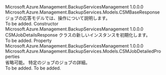 <Type Name="CSMJobDetailsResponse" FullName="Microsoft.Azure.Management.BackupServices.Models.CSMJobDetailsResponse">
  <TypeSignature Language="C#" Value="public class CSMJobDetailsResponse : Microsoft.Azure.Management.BackupServices.Models.CSMBaseResponse" />
  <TypeSignature Language="ILAsm" Value=".class public auto ansi beforefieldinit CSMJobDetailsResponse extends Microsoft.Azure.Management.BackupServices.Models.CSMBaseResponse" />
  <TypeSignature Language="DocId" Value="T:Microsoft.Azure.Management.BackupServices.Models.CSMJobDetailsResponse" />
  <TypeSignature Language="VB.NET" Value="Public Class CSMJobDetailsResponse&#xA;Inherits CSMBaseResponse" />
  <TypeSignature Language="F#" Value="type CSMJobDetailsResponse = class&#xA;    inherit CSMBaseResponse" />
  <AssemblyInfo>
    <AssemblyName>Microsoft.Azure.Management.BackupServicesManagement</AssemblyName>
    <AssemblyVersion>1.0.0.0</AssemblyVersion>
  </AssemblyInfo>
  <Base>
    <BaseTypeName>Microsoft.Azure.Management.BackupServices.Models.CSMBaseResponse</BaseTypeName>
  </Base>
  <Interfaces />
  <Docs>
    <summary>
            ジョブの応答モデルでは、操作について説明します。
            </summary>
    <remarks>To be added.</remarks>
  </Docs>
  <Members>
    <Member MemberName=".ctor">
      <MemberSignature Language="C#" Value="public CSMJobDetailsResponse ();" />
      <MemberSignature Language="ILAsm" Value=".method public hidebysig specialname rtspecialname instance void .ctor() cil managed" />
      <MemberSignature Language="DocId" Value="M:Microsoft.Azure.Management.BackupServices.Models.CSMJobDetailsResponse.#ctor" />
      <MemberSignature Language="VB.NET" Value="Public Sub New ()" />
      <MemberType>Constructor</MemberType>
      <AssemblyInfo>
        <AssemblyName>Microsoft.Azure.Management.BackupServicesManagement</AssemblyName>
        <AssemblyVersion>1.0.0.0</AssemblyVersion>
      </AssemblyInfo>
      <Parameters />
      <Docs>
        <summary>
            CSMJobDetailsResponse クラスの新しいインスタンスを初期化します。
            </summary>
        <remarks>To be added.</remarks>
      </Docs>
    </Member>
    <Member MemberName="JobDetailedProperties">
      <MemberSignature Language="C#" Value="public Microsoft.Azure.Management.BackupServices.Models.CSMJobDetailedProperties JobDetailedProperties { get; set; }" />
      <MemberSignature Language="ILAsm" Value=".property instance class Microsoft.Azure.Management.BackupServices.Models.CSMJobDetailedProperties JobDetailedProperties" />
      <MemberSignature Language="DocId" Value="P:Microsoft.Azure.Management.BackupServices.Models.CSMJobDetailsResponse.JobDetailedProperties" />
      <MemberSignature Language="VB.NET" Value="Public Property JobDetailedProperties As CSMJobDetailedProperties" />
      <MemberSignature Language="F#" Value="member this.JobDetailedProperties : Microsoft.Azure.Management.BackupServices.Models.CSMJobDetailedProperties with get, set" Usage="Microsoft.Azure.Management.BackupServices.Models.CSMJobDetailsResponse.JobDetailedProperties" />
      <MemberType>Property</MemberType>
      <AssemblyInfo>
        <AssemblyName>Microsoft.Azure.Management.BackupServicesManagement</AssemblyName>
        <AssemblyVersion>1.0.0.0</AssemblyVersion>
      </AssemblyInfo>
      <ReturnValue>
        <ReturnType>Microsoft.Azure.Management.BackupServices.Models.CSMJobDetailedProperties</ReturnType>
      </ReturnValue>
      <Docs>
        <summary>
            省略可能。 特定のジョブのジョブの詳細。
            </summary>
        <value>To be added.</value>
        <remarks>To be added.</remarks>
      </Docs>
    </Member>
  </Members>
</Type>